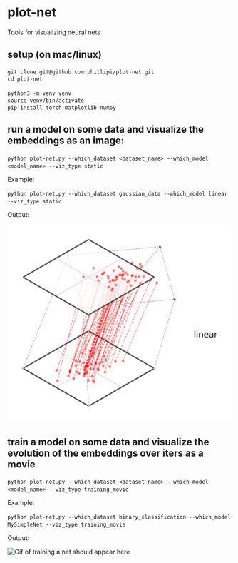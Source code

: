 # plot-net
Tools for visualizing neural nets

## setup (on mac/linux)
```
git clone git@github.com:phillipi/plot-net.git
cd plot-net

python3 -m venv venv
source venv/bin/activate
pip install torch matplotlib numpy
```

## run a model on some data and visualize the embeddings as an image:

`python plot-net.py --which_dataset <dataset_name> --which_model <model_name> --viz_type static`

Example:

`python plot-net.py --which_dataset gaussian_data --which_model linear --viz_type static`

Output:

![Image of linear layer should appear here](img/LinearLayer.png)



## train a model on some data and visualize the evolution of the embeddings over iters as a movie

`python plot-net.py --which_dataset <dataset_name> --which_model <model_name> --viz_type training_movie`

Example:

`python plot-net.py --which_dataset binary_classification --which_model MySimpleNet --viz_type training_movie`

Output:

![Gif of training a net should appear here](animations/MySimpleNet.gif)
